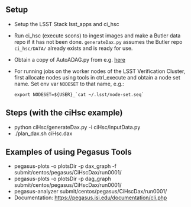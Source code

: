 Setup
-----

- Setup the LSST Stack lsst_apps and ci_hsc

- Run ci_hsc (execute scons) to ingest images and make a Butler data repo if it has not been done. `generateDax.py` assumes the Butler repo `ci_hsc/DATA/` already exists and is ready for use.

- Obtain a copy of AutoADAG.py from e.g. [here](https://github.com/pegasus-isi/pegasus-gtfar/blob/bd092b7adbd3e2fb70679cbb58681ec26b74602a/pegasus/gtfar/dax/AutoADAG.py)

- For running jobs on the worker nodes of the LSST Verification Cluster,
  first allocate nodes using tools in ctrl_execute and obtain a node set name.
  Set env var `NODESET` to that name, e.g.:
  ```
  export NODESET=${USER}_`cat ~/.lsst/node-set.seq`
  ```


Steps (with the ciHsc example)
------------------------------

- python ciHsc/generateDax.py -i ciHsc/inputData.py
- ./plan_dax.sh ciHsc.dax


Examples of using Pegasus Tools
-------------------------------

- pegasus-plots -o plotsDir -p dax_graph -f submit/centos/pegasus/CiHscDax/run0001/
- pegasus-plots -o plotsDir -p dag_graph submit/centos/pegasus/CiHscDax/run0001/
- pegasus-analyzer submit/centos/pegasus/CiHscDax/run0001/
- Documentation: https://pegasus.isi.edu/documentation/cli.php
